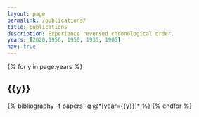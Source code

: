 ```yaml
---
layout: page
permalink: /publications/
title: publications
description: Experience reversed chronological order.
years: [2020,1956, 1950, 1935, 1905]
nav: true
---
```


<div class="publications">
<!-- Here a iteration is make over the file *.bib, it makes a query for the year -->
{% for y in page.years %}
  <h2 class="year">{{y}}</h2>
  {% bibliography -f papers -q @*[year={{y}}]* %}
{% endfor %}

</div>
